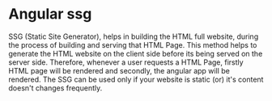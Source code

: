 # Angular ssg

SSG (Static Site Generator), helps in building the HTML full website, during the process of building and serving that HTML Page. This method helps to generate the HTML website on the client side before its being served on the server side. Therefore, whenever a user requests a HTML Page, firstly HTML page will be rendered and secondly, the angular app will be rendered. The SSG can be used only if your website is static (or) it's content doesn't changes frequently.
